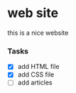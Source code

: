 # web site
this is a nice website

### Tasks
- [x] add HTML file
- [x] add CSS file
- [ ] add articles